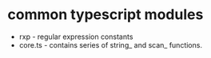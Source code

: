 # common typescript modules
* rxp - regular expression constants
* core.ts - contains series of string_ and scan_ functions.
